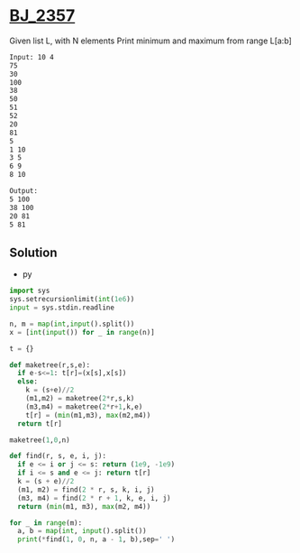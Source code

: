 # [BJ_2357](https://acmicpc.net/problem/2357)

Given list L, with N elements
Print minimum and maximum from range L[a:b]

```txt
Input: 10 4
75
30
100
38
50
51
52
20
81
5
1 10
3 5
6 9
8 10

Output:
5 100
38 100
20 81
5 81
```

## Solution

* py

```py
import sys
sys.setrecursionlimit(int(1e6))
input = sys.stdin.readline

n, m = map(int,input().split())
x = [int(input()) for _ in range(n)]

t = {}

def maketree(r,s,e):
  if e-s<=1: t[r]=(x[s],x[s])
  else:
    k = (s+e)//2
    (m1,m2) = maketree(2*r,s,k)
    (m3,m4) = maketree(2*r+1,k,e)
    t[r] = (min(m1,m3), max(m2,m4))
  return t[r]

maketree(1,0,n)

def find(r, s, e, i, j):
  if e <= i or j <= s: return (1e9, -1e9)
  if i <= s and e <= j: return t[r]
  k = (s + e)//2
  (m1, m2) = find(2 * r, s, k, i, j)
  (m3, m4) = find(2 * r + 1, k, e, i, j)
  return (min(m1, m3), max(m2, m4))

for _ in range(m):
  a, b = map(int, input().split())
  print(*find(1, 0, n, a - 1, b),sep=' ')
```
